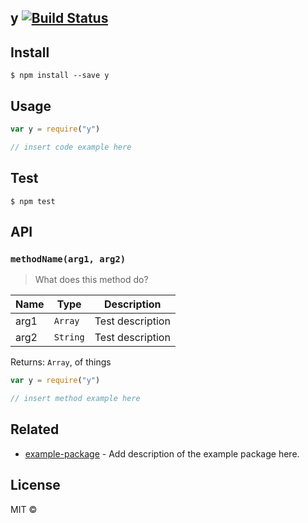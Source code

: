 ## y [![Build Status](https://travis-ci.org/.svg?branch=master)](https://travis-ci.org/)
> 

## Install
```
$ npm install --save y 
```

## Usage
```javascript
var y = require("y")

// insert code example here
```

## Test
```
$ npm test
```

## API
### `methodName(arg1, arg2)`
> What does this method do?

| Name | Type | Description |
|------|------|-------------|
| arg1 | `Array` | Test description|
| arg2 | `String` | Test description|

Returns: `Array`, of things

```javascript
var y = require("y")

// insert method example here
```

## Related
- [example-package]() - Add description of the example package here.

## License
MIT © []()

